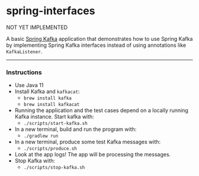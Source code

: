 # spring-interfaces

NOT YET IMPLEMENTED

A basic [Spring Kafka](https://spring.io/projects/spring-kafka) application that demonstrates how to use Spring Kafka
by implementing Spring Kafka interfaces instead of using annotations like `KafkaListener`.

---

### Instructions

* Use Java 11
* Install Kafka and `kafkacat`:
  * `brew install kafka`
  * `brew install kafkacat`
* Running the application and the test cases depend on a locally running Kafka instance. Start kafka with:
  * `./scripts/start-kafka.sh`
* In a new terminal, build and run the program with:
  * `./gradlew run`
* In a new terminal, produce some test Kafka messages with:
  * `./scripts/produce.sh`
* Look at the app logs! The app will be processing the messages.
* Stop Kafka with:
  * `./scripts/stop-kafka.sh`
